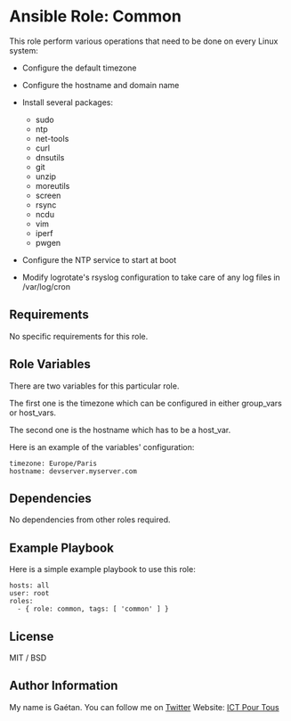 Ansible Role: Common
=========

This role perform various operations that need to be done on every Linux system:

- Configure the default timezone
- Configure the hostname and domain name
- Install several packages:
  - sudo
  - ntp
  - net-tools
  - curl
  - dnsutils
  - git
  - unzip
  - moreutils
  - screen
  - rsync
  - ncdu
  - vim
  - iperf
  - pwgen

- Configure the NTP service to start at boot
- Modify logrotate's rsyslog configuration to take care of any log files in /var/log/cron

Requirements
------------

No specific requirements for this role.

Role Variables
--------------

There are two variables for this particular role.

The first one is the timezone which can be configured in either group_vars or host_vars.

The second one is the hostname which has to be a host_var.

Here is an example of the variables' configuration:

```
timezone: Europe/Paris
hostname: devserver.myserver.com
```

Dependencies
------------

No dependencies from other roles required.

Example Playbook
----------------

Here is a simple example playbook to use this role:

```
hosts: all
user: root
roles:
  - { role: common, tags: [ 'common' ] }
```

License
-------

MIT / BSD

Author Information
------------------

My name is Gaétan. You can follow me on [Twitter](https://twitter.com/gaetanict)
Website: [ICT Pour Tous](https://www.ictpourtous.com)
